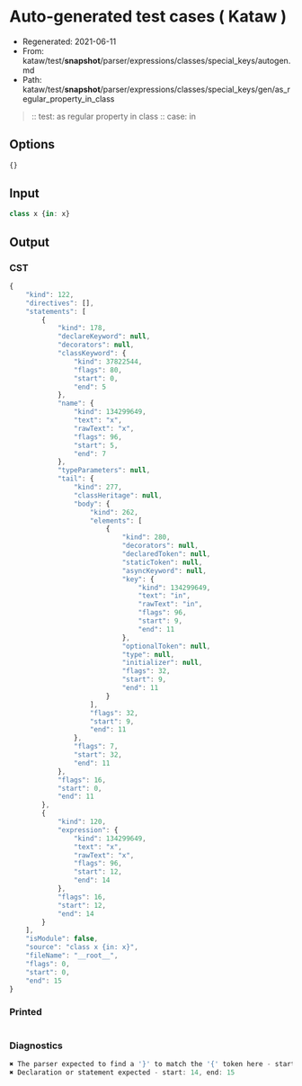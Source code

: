 # Auto-generated test cases ( Kataw )
- Regenerated: 2021-06-11
- From: kataw/test/__snapshot__/parser/expressions/classes/special_keys/autogen.md
- Path: kataw/test/__snapshot__/parser/expressions/classes/special_keys/gen/as_regular_property_in_class
> :: test: as regular property in class
> :: case: in
## Options

`````js
{}
`````
## Input

`````js
class x {in: x}
`````
## Output

### CST

```javascript
{
    "kind": 122,
    "directives": [],
    "statements": [
        {
            "kind": 178,
            "declareKeyword": null,
            "decorators": null,
            "classKeyword": {
                "kind": 37822544,
                "flags": 80,
                "start": 0,
                "end": 5
            },
            "name": {
                "kind": 134299649,
                "text": "x",
                "rawText": "x",
                "flags": 96,
                "start": 5,
                "end": 7
            },
            "typeParameters": null,
            "tail": {
                "kind": 277,
                "classHeritage": null,
                "body": {
                    "kind": 262,
                    "elements": [
                        {
                            "kind": 280,
                            "decorators": null,
                            "declaredToken": null,
                            "staticToken": null,
                            "asyncKeyword": null,
                            "key": {
                                "kind": 134299649,
                                "text": "in",
                                "rawText": "in",
                                "flags": 96,
                                "start": 9,
                                "end": 11
                            },
                            "optionalToken": null,
                            "type": null,
                            "initializer": null,
                            "flags": 32,
                            "start": 9,
                            "end": 11
                        }
                    ],
                    "flags": 32,
                    "start": 9,
                    "end": 11
                },
                "flags": 7,
                "start": 32,
                "end": 11
            },
            "flags": 16,
            "start": 0,
            "end": 11
        },
        {
            "kind": 120,
            "expression": {
                "kind": 134299649,
                "text": "x",
                "rawText": "x",
                "flags": 96,
                "start": 12,
                "end": 14
            },
            "flags": 16,
            "start": 12,
            "end": 14
        }
    ],
    "isModule": false,
    "source": "class x {in: x}",
    "fileName": "__root__",
    "flags": 0,
    "start": 0,
    "end": 15
}
```

### Printed

```javascript

```

### Diagnostics

```javascript
✖ The parser expected to find a '}' to match the '{' token here - start: 11, end: 12
✖ Declaration or statement expected - start: 14, end: 15

```

